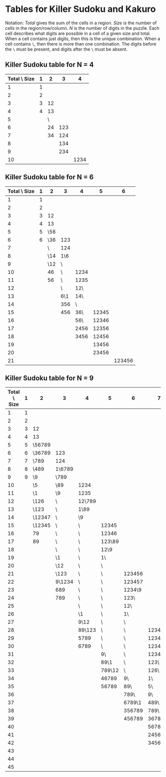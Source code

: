 # Tables for Killer Sudoku and Kakuro

Notation:
_Total_ gives the sum of the cells in a region.
_Size_ is the number of cells in the region/row/column.
_N_ is the number of digits in the puzzle.
Each cell describes what digits are possible in a cell of a given size and total.
When a cell contains just digits, then this is the unique combination.
When a cell contains `\`, then there is more than one combination. The digits before the `\` must be present, and digits after the `\` must be absent.

## Killer Sudoku table for N = 4

| Total \ Size | 1 | 2 | 3 | 4 |
| --- | --- | --- | --- | --- |
| 1 | 1 |  |  |  |
| 2 | 2 |  |  |  |
| 3 | 3 | 12 |  |  |
| 4 | 4 | 13 |  |  |
| 5 |  | \ |  |  |
| 6 |  | 24 | 123 |  |
| 7 |  | 34 | 124 |  |
| 8 |  |  | 134 |  |
| 9 |  |  | 234 |  |
| 10 |  |  |  | 1234 |

## Killer Sudoku table for N = 6

| Total \ Size | 1 | 2 | 3 | 4 | 5 | 6 |
| --- | --- | --- | --- | --- | --- | --- |
| 1 | 1 |  |  |  |  |  |
| 2 | 2 |  |  |  |  |  |
| 3 | 3 | 12 |  |  |  |  |
| 4 | 4 | 13 |  |  |  |  |
| 5 | 5 | \56 |  |  |  |  |
| 6 | 6 | \36 | 123 |  |  |  |
| 7 |  | \ | 124 |  |  |  |
| 8 |  | \14 | 1\6 |  |  |  |
| 9 |  | \12 | \ |  |  |  |
| 10 |  | 46 | \ | 1234 |  |  |
| 11 |  | 56 | \ | 1235 |  |  |
| 12 |  |  | \ | 12\ |  |  |
| 13 |  |  | 6\1 | 14\ |  |  |
| 14 |  |  | 356 | \ |  |  |
| 15 |  |  | 456 | 36\ | 12345 |  |
| 16 |  |  |  | 56\ | 12346 |  |
| 17 |  |  |  | 2456 | 12356 |  |
| 18 |  |  |  | 3456 | 12456 |  |
| 19 |  |  |  |  | 13456 |  |
| 20 |  |  |  |  | 23456 |  |
| 21 |  |  |  |  |  | 123456 |

## Killer Sudoku table for N = 9

| Total \ Size | 1 | 2 | 3 | 4 | 5 | 6 | 7 | 8 | 9 |
| --- | --- | --- | --- | --- | --- | --- | --- | --- | --- |
| 1 | 1 |  |  |  |  |  |  |  |  |
| 2 | 2 |  |  |  |  |  |  |  |  |
| 3 | 3 | 12 |  |  |  |  |  |  |  |
| 4 | 4 | 13 |  |  |  |  |  |  |  |
| 5 | 5 | \56789 |  |  |  |  |  |  |  |
| 6 | 6 | \36789 | 123 |  |  |  |  |  |  |
| 7 | 7 | \789 | 124 |  |  |  |  |  |  |
| 8 | 8 | \489 | 1\6789 |  |  |  |  |  |  |
| 9 | 9 | \9 | \789 |  |  |  |  |  |  |
| 10 |  | \5 | \89 | 1234 |  |  |  |  |  |
| 11 |  | \1 | \9 | 1235 |  |  |  |  |  |
| 12 |  | \126 | \ | 12\789 |  |  |  |  |  |
| 13 |  | \123 | \ | 1\89 |  |  |  |  |  |
| 14 |  | \12347 | \ | \9 |  |  |  |  |  |
| 15 |  | \12345 | \ | \ | 12345 |  |  |  |  |
| 16 |  | 79 | \ | \ | 12346 |  |  |  |  |
| 17 |  | 89 | \ | \ | 123\89 |  |  |  |  |
| 18 |  |  | \ | \ | 12\9 |  |  |  |  |
| 19 |  |  | \1 | \ | 1\ |  |  |  |  |
| 20 |  |  | \12 | \ | \ |  |  |  |  |
| 21 |  |  | \123 | \ | \ | 123456 |  |  |  |
| 22 |  |  | 9\1234 | \ | \ | 123457 |  |  |  |
| 23 |  |  | 689 | \ | \ | 1234\9 |  |  |  |
| 24 |  |  | 789 | \ | \ | 123\ |  |  |  |
| 25 |  |  |  | \ | \ | 12\ |  |  |  |
| 26 |  |  |  | \1 | \ | 1\ |  |  |  |
| 27 |  |  |  | 9\12 | \ | \ |  |  |  |
| 28 |  |  |  | 89\123 | \ | \ | 1234567 |  |  |
| 29 |  |  |  | 5789 | \ | \ | 1234568 |  |  |
| 30 |  |  |  | 6789 | \ | \ | 12345\ |  |  |
| 31 |  |  |  |  | 9\ | \ | 12347\ |  |  |
| 32 |  |  |  |  | 89\1 | \ | 123\ |  |  |
| 33 |  |  |  |  | 789\12 | \ | 126\ |  |  |
| 34 |  |  |  |  | 46789 | 9\ | 1\ |  |  |
| 35 |  |  |  |  | 56789 | 89\ | 5\ |  |  |
| 36 |  |  |  |  |  | 789\ | 9\ | 12345678 |  |
| 37 |  |  |  |  |  | 6789\1 | 489\ | 12345679 |  |
| 38 |  |  |  |  |  | 356789 | 789\ | 12345689 |  |
| 39 |  |  |  |  |  | 456789 | 36789\ | 12345789 |  |
| 40 |  |  |  |  |  |  | 56789\ | 12346789 |  |
| 41 |  |  |  |  |  |  | 2456789 | 12356789 |  |
| 42 |  |  |  |  |  |  | 3456789 | 12456789 |  |
| 43 |  |  |  |  |  |  |  | 13456789 |  |
| 44 |  |  |  |  |  |  |  | 23456789 |  |
| 45 |  |  |  |  |  |  |  |  | 123456789 |
